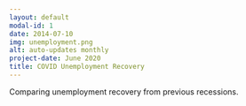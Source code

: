 ```yaml
---
layout: default
modal-id: 1
date: 2014-07-10
img: unemployment.png
alt: auto-updates monthly
project-date: June 2020
title: COVID Unemployment Recovery
---
```


Comparing unemployment recovery from previous recessions.
